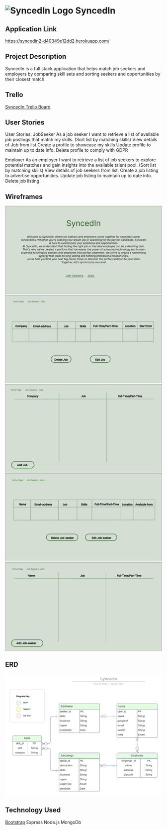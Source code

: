 # <img src="https://creazilla-store.fra1.digitaloceanspaces.com/icons/7832288/refresh-icon-md.png" alt="SyncedIn Logo" width="30"/> SyncedIn 

## Application Link

https://syncedin2-d40349e12dd2.herokuapp.com/

## Project Description

SyncedIn is a full stack application that helps match job seekers and employers by comparing skill sets and sorting seekers and opportunities by their closest match. 

## Trello
[SyncedIn Trello Board](https://trello.com/b/9JXfmceJ/syncedin)

## User Stories

User Stories:
JobSeeker
As a job seeker I want to retrieve a list of available job postings that match my skills. (Sort list by matching skills)
View details of Job from list
Create a profile to showcase my skills
Update profile to maintain up to date info.
Delete profile to comply with GDPR


Employer
As an employer I want to retrieve a list of job seekers to explore potential matches and gain insights into the available talent pool. (Sort list by matching skills)
View details of job seekers from list.
Create a job listing to advertise opportunities.
Update job listing to maintain up to date info.
Delete job listing.


## Wireframes

![Image](/public/images/HomePage.png)
![Image](/public/images/JobInfo.png)
![Image](/public/images/Jobs.png)
![Image](/public/images/JobSeekerInfo.png)
![Image](/public/images/JobSeekers.jpg)

## ERD

![Image](/public/images/SyncedIn.png)

## Technology Used
[Bootstrap](https://getbootstrap.com/docs/5.3/getting-started/introduction/)
Express
Node.js
MongoDb
